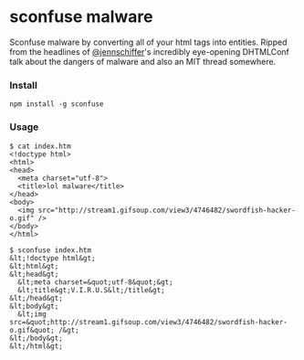 # sconfuse malware

Sconfuse malware by converting all of your html tags into entities. Ripped from the headlines of
[@jennschiffer](https://github.com/jennschiffer)'s incredibly eye-opening DHTMLConf talk about the dangers of malware
and also an MIT thread somewhere.

### Install
```npm install -g sconfuse```

### Usage
```
$ cat index.htm
<!doctype html>
<html>
<head>
  <meta charset="utf-8">
  <title>lol malware</title>
</head>
<body>
  <img src="http://stream1.gifsoup.com/view3/4746482/swordfish-hacker-o.gif" />
</body>
</html>

```

```
$ sconfuse index.htm
&lt;!doctype html&gt;
&lt;html&gt;
&lt;head&gt;
  &lt;meta charset=&quot;utf-8&quot;&gt;
  &lt;title&gt;V.I.R.U.S&lt;/title&gt;
&lt;/head&gt;
&lt;body&gt;
  &lt;img src=&quot;http://stream1.gifsoup.com/view3/4746482/swordfish-hacker-o.gif&quot; /&gt;
&lt;/body&gt;
&lt;/html&gt;
```
